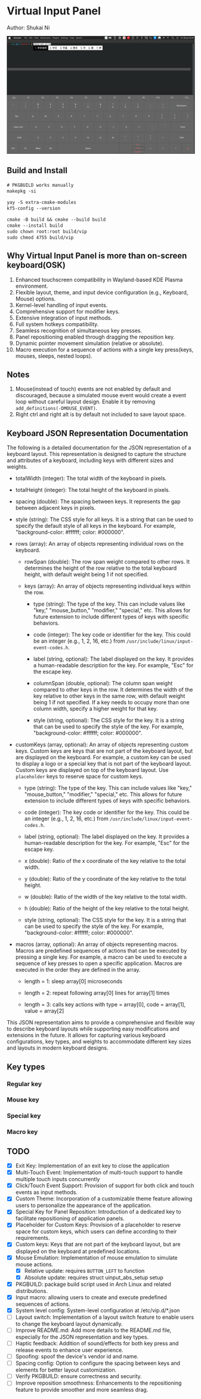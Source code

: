 # Virtual Input Panel

Author: Shukai Ni

![Demo](Demo.png)

## Build and Install

```shell
# PKGBUILD works manually
makepkg -si
```

```shell
yay -S extra-cmake-modules
kf5-config --version
```

```shell
cmake -B build && cmake --build build
cmake --install build
sudo chown root:root build/vip
sudo chmod 4755 build/vip
```

## Why Virtual Input Panel is more than on-screen keyboard(OSK)

1. Enhanced touchscreen compatibility in Wayland-based KDE Plasma environment.
2. Flexible layout, theme, and input device configuration (e.g., Keyboard, Mouse) options.
3. Kernel-level handling of input events.
4. Comprehensive support for modifier keys.
5. Extensive integration of input methods.
6. Full system hotkeys compatibility.
7. Seamless recognition of simultaneous key presses.
8. Panel repositioning enabled through dragging the reposition key.
9. Dynamic pointer movement simulation (relative or absolute).
10. Macro execution for a sequence of actions with a single key press(keys, mouses, sleeps, nested loops).

## Notes

1. Mouse(instead of touch) events are not enabled by default and discouraged, because a simulated mouse event would create a event loop without careful layout design. Enable it by removing `add_definitions(-DMOUSE_EVENT)`.
2. Right ctrl and right alt is by default not included to save layout space.

## Keyboard JSON Representation Documentation

The following is a detailed documentation for the JSON representation of a keyboard layout. This representation is designed to capture the structure and attributes of a keyboard, including keys with different sizes and weights.

- totalWidth (integer): The total width of the keyboard in pixels.

- totalHeight (integer): The total height of the keyboard in pixels.

- spacing (double): The spacing between keys. It represents the gap between adjacent keys in pixels.

- style (string): The CSS style for all keys. It is a string that can be used to specify the default style of all keys in the keyboard. For example, "background-color: #ffffff; color: #000000".

- rows (array): An array of objects representing individual rows on the keyboard.

  - rowSpan (double): The row span weight compared to other rows. It determines the height of the row relative to the total keyboard height, with default weight being 1 if not specified.

  - keys (array): An array of objects representing individual keys within the row.

    - type (string): The type of the key. This can include values like "key," "mouse_button," "modifier," "special," etc. This allows for future extension to include different types of keys with specific behaviors.

    - code (integer): The key code or identifier for the key. This could be an integer (e.g., 1, 2, 16, etc.) from `/usr/include/linux/input-event-codes.h`.

    - label (string, optional): The label displayed on the key. It provides a human-readable description for the key. For example, "Esc" for the escape key.

    - columnSpan (double, optional): The column span weight compared to other keys in the row. It determines the width of the key relative to other keys in the same row, with default weight being 1 if not specified. If a key needs to occupy more than one column width, specify a higher weight for that key.

    - style (string, optional): The CSS style for the key. It is a string that can be used to specify the style of the key. For example, "background-color: #ffffff; color: #000000".

- customKeys (array, optional): An array of objects representing custom keys. Custom keys are keys that are not part of the keyboard layout, but are displayed on the keyboard. For example, a custom key can be used to display a logo or a special key that is not part of the keyboard layout. Custom keys are displayed on top of the keyboard layout. Use `placeholder` keys to reserve space for custom keys.

  - type (string): The type of the key. This can include values like "key," "mouse_button," "modifier," "special," etc. This allows for future extension to include different types of keys with specific behaviors.

  - code (integer): The key code or identifier for the key. This could be an integer (e.g., 1, 2, 16, etc.) from `/usr/include/linux/input-event-codes.h`.

  - label (string, optional): The label displayed on the key. It provides a human-readable description for the key. For example, "Esc" for the escape key.

  - x (double): Ratio of the x coordinate of the key relative to the total width.

  - y (double): Ratio of the y coordinate of the key relative to the total height.

  - w (double): Ratio of the width of the key relative to the total width.

  - h (double): Ratio of the height of the key relative to the total height.

  - style (string, optional): The CSS style for the key. It is a string that can be used to specify the style of the key. For example, "background-color: #ffffff; color: #000000".

- macros (array, optional): An array of objects representing macros. Macros are predefined sequences of actions that can be executed by pressing a single key. For example, a macro can be used to execute a sequence of key presses to open a specific application. Macros are executed in the order they are defined in the array.

  - length = 1: sleep array[0] microseconds

  - length = 2: repeat following array[0] lines for array[1] times

  - length = 3: calls key actions with type = array[0], code = array[1], value = array[2]

This JSON representation aims to provide a comprehensive and flexible way to describe keyboard layouts while supporting easy modifications and extensions in the future. It allows for capturing various keyboard configurations, key types, and weights to accommodate different key sizes and layouts in modern keyboard designs.

## Key types

### Regular key

### Mouse key

### Special key

### Macro key

## TODO

- [x] Exit Key: Implementation of an exit key to close the application
- [x] Multi-Touch Event: Implementation of multi-touch support to handle multiple touch inputs concurrently
- [x] Click/Touch Event Support: Provision of support for both click and touch events as input methods.
- [x] Custom Theme: Incorporation of a customizable theme feature allowing users to personalize the appearance of the application.
- [x] Special Key for Panel Reposition: Introduction of a dedicated key to facilitate repositioning of application panels.
- [x] Placeholder for Custom Keys: Provision of a placeholder to reserve space for custom keys, which users can define according to their requirements.
- [x] Custom keys: Keys that are not part of the keyboard layout, but are displayed on the keyboard at predefined locations.
- [x] Mouse Emulation: Implementation of mouse emulation to simulate mouse actions.
  - [x] Relative update: requires `BUTTON_LEFT` to function
  - [x] Absolute update: requires struct uinput_abs_setup setup
- [x] PKGBUILD: package build script used in Arch Linux and related distributions.
- [x] Input macro: allowing users to create and execute predefined sequences of actions.
- [x] System level config: System-level configuration at /etc/vip.d/\*.json
- [ ] Layout switch: Implementation of a layout switch feature to enable users to change the keyboard layout dynamically.
- [ ] Improve README.md: Add more details to the README.md file, especially for the JSON representation and key types.
- [ ] Haptic feedback: Addition of sound/effects for both key press and release events to enhance user experience.
- [ ] Spoofing: spoof the device's vendor id and name.
- [ ] Spacing config: Option to configure the spacing between keys and elements for better layout customization.
- [ ] Verify PKGBUILD: ensure correctness and security.
- [ ] Improve reposition smoothness: Enhancements to the repositioning feature to provide smoother and more seamless drag.

